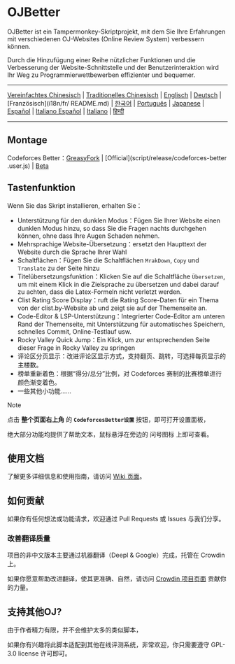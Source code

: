 # OJBetter

OJBetter ist ein Tampermonkey-Skriptprojekt, mit dem Sie Ihre Erfahrungen mit verschiedenen OJ-Websites (Online Review System) verbessern können.

Durch die Hinzufügung einer Reihe nützlicher Funktionen und die Verbesserung der Website-Schnittstelle und der Benutzerinteraktion wird Ihr Weg zu Programmierwettbewerben effizienter und bequemer.

***

[Vereinfachtes Chinesisch](README.md) | [Traditionelles Chinesisch](i18n/zh-Hant/README.md) | [Englisch](i18n/en/README.md) | [Deutsch](i18n/de/README.md) | [Französisch](i18n/fr/ README.md) | [한국어](i18n/ko/README.md) | [Português](i18n/pt/README.md) | [Japanese](i18n/ja/README.md) | [Español](i18n/es/README.md) | [Italiano Español](i18n/es/README.md) | [Italiano](i18n/it/README.md) | [हिन्दी](i18n/hi/README.md)

***

## Montage

Codeforces Better：[GreasyFork](https://greasyfork.org/zh-CN/scripts/465777-codeforces-better) | [Official](script/release/codeforces-better .user.js) | [Beta](script/dev/codeforces-better.user.js)

## Tastenfunktion

Wenn Sie das Skript installieren, erhalten Sie：

- Unterstützung für den dunklen Modus：Fügen Sie Ihrer Website einen dunklen Modus hinzu, so dass Sie die Fragen nachts durchgehen können, ohne dass Ihre Augen Schaden nehmen.
- Mehrsprachige Website-Übersetzung：ersetzt den Haupttext der Website durch die Sprache Ihrer Wahl
- Schaltflächen：Fügen Sie die Schaltflächen `MrakDown`, `Copy` und `Translate` zu der Seite hinzu
- Titelübersetzungsfunktion：Klicken Sie auf die Schaltfläche `Übersetzen`, um mit einem Klick in die Zielsprache zu übersetzen und dabei darauf zu achten, dass die Latex-Formeln nicht verletzt werden.
- Clist Rating Score Display：ruft die Rating Score-Daten für ein Thema von der clist.by-Website ab und zeigt sie auf der Themenseite an.
- Code-Editor & LSP-Unterstützung：Integrierter Code-Editor am unteren Rand der Themenseite, mit Unterstützung für automatisches Speichern, schnelles Commit, Online-Testlauf usw.
- Rocky Valley Quick Jump：Ein Klick, um zur entsprechenden Seite dieser Frage in Rocky Valley zu springen
- 评论区分页显示：改进评论区显示方式，支持翻页、跳转，可选择每页显示的主楼数。
- 榜单重新着色：根据“得分/总分”比例，对 Codeforces 赛制的比赛榜单进行颜色渐变着色。
- 一些其他小功能……

> [!NOTE]
>
> 点击 **整个页面右上角** 的 **`CodeforcesBetter设置`** 按钮，即可打开设置面板，
>
> 绝大部分功能均提供了帮助文本，鼠标悬浮在旁边的 问号图标 上即可查看。

## 使用文档

了解更多详细信息和使用指南，请访问 [Wiki 页面](https://github.com/beijixiaohu/OJBetter/wiki)。

## 如何贡献

如果你有任何想法或功能请求，欢迎通过 Pull Requests 或 Issues 与我们分享。

### 改善翻译质量

项目的非中文版本主要通过机器翻译（Deepl & Google）完成，托管在 Crowdin 上。

如果你愿意帮助改进翻译，使其更准确、自然，请访问 [Crowdin 项目页面](https://zh.crowdin.com/project/codeforcesbetter) 贡献你的力量。

## 支持其他OJ?

由于作者精力有限，并不会维护太多的类似脚本，

如果你有兴趣将此脚本适配到其他在线评测系统，非常欢迎，你只需要遵守 GPL-3.0 license 许可即可。
